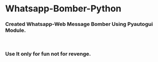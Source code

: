 # Whatsapp-Bomber-Python
<h3>Created Whatsapp-Web Message Bomber Using Pyautogui Module.</h3>
<br>
<h3>Use It only for fun not for revenge.</h3>
